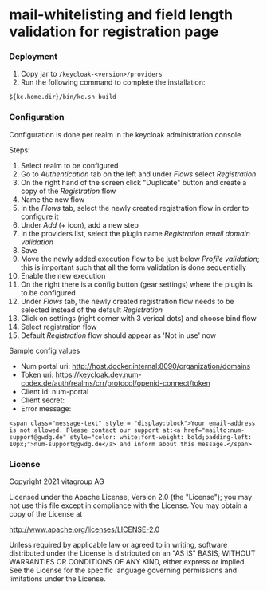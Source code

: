 

# mail-whitelisting and field length validation for registration page

### Deployment

1. Copy jar to ```/keycloak-<version>/providers```
2. Run the following command to complete the installation:
```
${kc.home.dir}/bin/kc.sh build
```

### Configuration

Configuration is done per realm in the keycloak administration console

Steps:

1. Select realm to be configured
2. Go to *Authentication* tab on the left and under *Flows* select *Registration* 
3. On the right hand of the screen click "Duplicate" button and create a copy of the *Registration* flow
4. Name the new flow
5. In the *Flows* tab, select the newly created registration flow in order to configure it
6. Under *Add* (+ icon), add a new step 
7. In the providers list, select the plugin name *Registration email domain validation*
8. Save
9. Move the newly added execution flow to be just below *Profile validation*; this is important such that all the form validation is done sequentially
10. Enable the new execution 
11. On the right there is a config button (gear settings) where the plugin is to be configured
12. Under *Flows* tab, the newly created registration flow needs to be selected instead of the default *Registration* 
13. Click on settings (right corner with 3 verical dots) and choose bind flow
14. Select registration flow
15. Default *Registration* flow should appear as 'Not in use' now

Sample config values

* Num portal uri: http://host.docker.internal:8090/organization/domains
* Token uri: https://keycloak.dev.num-codex.de/auth/realms/crr/protocol/openid-connect/token
* Client id: num-portal
* Client secret: <num-portal-client-secret>
* Error message: 

```<span class="message-text" style = "display:block">Your email-address is not allowed. Please contact our support at:<a href="mailto:num-support@gwdg.de" style="color: white;font-weight: bold;padding-left: 10px;">num-support@gwdg.de</a> and inform about this message.</span>``` 


### License

Copyright 2021 vitagroup AG

Licensed under the Apache License, Version 2.0 (the "License");
you may not use this file except in compliance with the License.
You may obtain a copy of the License at

http://www.apache.org/licenses/LICENSE-2.0

Unless required by applicable law or agreed to in writing, software
distributed under the License is distributed on an "AS IS" BASIS,
WITHOUT WARRANTIES OR CONDITIONS OF ANY KIND, either express or implied.
See the License for the specific language governing permissions and
limitations under the License.
